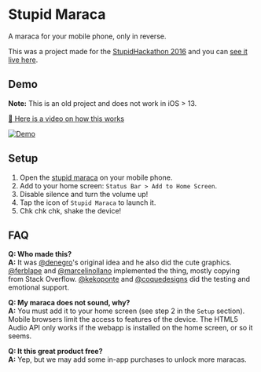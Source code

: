 # Stupid Maraca

A maraca for your mobile phone, only in reverse.

This was a project made for the [StupidHackathon 2016](http://www.stupidhackathon.es) and you can [see it live here](http://marcelinollano.github.io/stupidmaraca/).

## Demo

**Note:** This is an old project and does not work in iOS > 13.

[🎦 Here is a video on how this works](https://marcelinollano.github.io/stupidmaraca/assets/demo.mp4)

[![Demo](assets/demo.gif)](https://marcelinollano.github.io/stupidmaraca/assets/demo.mp4)

## Setup

1. Open the [stupid maraca](https://marcelinollano.github.io/stupidmaraca) on your mobile phone.
2. Add to your home screen: `Status Bar > Add to Home Screen`.
3. Disable silence and turn the volume up!
4. Tap the icon of `Stupid Maraca` to launch it.
4. Chk chk chk, shake the device!

## FAQ

**Q: Who made this?**  
**A:** It was [@denegro](https://twitter.com/denegro)'s original idea and he also did the cute graphics. [@ferblape](https://twitter.com/ferblape) and [@marcelinollano](https://twitter.com/marcelinollano) implemented the thing, mostly copying from Stack Overflow. [@kekoponte](https://twitter.com/kekoponte) and [@coquedesigns](https://twitter.com/coquedesigns) did the testing and emotional support.

**Q: My maraca does not sound, why?**  
**A:** You must add it to your home screen (see step 2 in the `Setup` section). Mobile browsers limit the access to features of the device. The HTML5 Audio API only works if the webapp is installed on the home screen, or so it seems.

**Q: It this great product free?**  
**A:** Yep, but we may add some in-app purchases to unlock more maracas.
